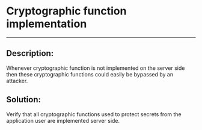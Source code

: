 # Cryptographic function implementation
-------

## Description:

Whenever cryptographic function is not implemented on the server side then these
cryptographic functions could easily be bypassed by an attacker.


## Solution:

Verify that all cryptographic functions used to protect secrets from the application
user are implemented server side.
